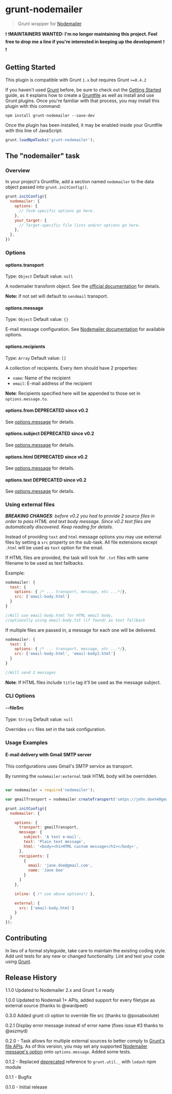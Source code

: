 # grunt-nodemailer

> Grunt wrapper for [Nodemailer](https://github.com/andris9/Nodemailer)

:exclamation: :exclamation:**MAINTAINERS WANTED: I'm no longer maintaining this project. Feel free to drop me a line if you're interested in keeping up the development** :exclamation: :exclamation:



## Getting Started

This plugin is compatible with Grunt `1.x` but requires Grunt `>=0.4.2`

If you haven't used [Grunt](http://gruntjs.com/) before, be sure to check out the [Getting Started](http://gruntjs.com/getting-started) guide, as it explains how to create a [Gruntfile](http://gruntjs.com/sample-gruntfile) as well as install and use Grunt plugins. Once you're familiar with that process, you may install this plugin with this command:

```shell
npm install grunt-nodemailer --save-dev
```

Once the plugin has been installed, it may be enabled inside your Gruntfile with this line of JavaScript:

```js
grunt.loadNpmTasks('grunt-nodemailer');
```

## The "nodemailer" task

### Overview
In your project's Gruntfile, add a section named `nodemailer` to the data object passed into `grunt.initConfig()`.

```js
grunt.initConfig({
  nodemailer: {
    options: {
      // Task-specific options go here.
    },
    your_target: {
      // Target-specific file lists and/or options go here.
    },
  },
})
```

### Options

#### options.transport
Type: `Object`
Default value: `null`

A nodemailer transform object. See the [official documentation](https://github.com/nodemailer/nodemailer#transports) for details.

**Note:** if not set will default to `sendmail` transport.

#### options.message
Type: `Object`
Default value: `{}`

E-mail message configuration. See [Nodemailer documentation](https://github.com/andris9/Nodemailer#e-mail-message-fields) for available options.

#### options.recipients
Type: `Array`
Default value: `[]`

A collection of recipients. Every item should have 2 properties:

* `name`: Name of the recipient
* `email`: E-mail address of the recipient

**Note**: Recipients specified here will be appended to those set in `options.message.to`.

#### options.from **DEPRECATED since v0.2**

See [options.message](#optionsmessage) for details.

#### options.subject **DEPRECATED since v0.2**

See [options.message](#optionsmessage) for details.

#### options.html **DEPRECATED since v0.2**

See [options.message](#optionsmessage) for details.

#### options.text **DEPRECATED since v0.2**

See [options.message](#optionsmessage) for details.

### Using external files


_**BREAKING CHANGES**: before v0.2 you had to provide 2 source files in order to pass HTML and text body message. Since v0.2 text files are automatically discovered. Keep reading for details._

Instead of providing `text` and `html` message options you may use external files by setting a `src` property on the sub-task. All file extensions except `.html` will be used as `text` option for the email.

If HTML files are provided, the task will look for `.txt` files with same filename to be used as text fallbacks.

Example:

```js
nodemailer: {
  test: {
    options: { /* ... transport, message, etc ...*/},
    src: ['email-body.html']
  }
}

//Will use email-body.html for HTML email body,
//optionally using email-body.txt (if found) as text fallback
```

If multiple files are passed in, a message for each one will be delivered.

```js
nodemailer: {
  test: {
    options: { /* ... transport, message, etc ...*/},
    src: ['email-body.html', 'email-body2.html']
  }
}

//Will send 2 messages
```

**Note**: If HTML files include `title` tag it'll be used as the message subject.

### CLI Options

#### --fileSrc
Type: `String`
Default value: `null`

Overrides `src` files set in the task configuration.

### Usage Examples

#### E-mail delivery with Gmail SMTP server

This configurations uses Gmail's SMTP service as transport.

By running the `nodemailer:external` task HTML body will be overridden.

```js

var nodemailer = require('nodemailer');

var gmailTransport = nodemailer.createTransport('smtps://john.doe%40gmail.com:password@smtp.gmail.com');

grunt.initConfig({
  nodemailer: {

    options: {
      transport: gmailTransport,
      message: {
        subject: 'A test e-mail',
        text: 'Plain text message',
        html: '<body><h1>HTML custom message</h1></body>',
      },
      recipients: [
        {
          email: 'jane.doe@gmail.com',
          name: 'Jane Doe'
        }
      ]
    },

    inline: { /* use above options*/ },

    external: {
      src: ['email-body.html']
    }
  }
});
```

## Contributing
In lieu of a formal styleguide, take care to maintain the existing coding style. Add unit tests for any new or changed functionality. Lint and test your code using [Grunt](http://gruntjs.com/).

## Release History

1.1.0 Updated to Nodemailer 2.x and Grunt 1.x ready

1.0.0 Updated to Nodemail 1+ APIs, added support for every filetype as external source (thanks to @wardpeet)

0.3.0 Added grunt cli option to override file src (thanks to @posabsolute)

0.2.1 Display error message instead of error name (fixes issue #3 thanks to @aszmyd)

0.2.0 - Task allows for multiple external sources to better comply to [Grunt's file APIs](http://gruntjs.com/configuring-tasks#files). As of this version, you may set any supported [Nodemailer message's option](https://github.com/andris9/Nodemailer#e-mail-message-fields) onto `options.message`. Added some tests.

0.1.2 - Replaced [deprecated](http://gruntjs.com/blog/2013-11-21-grunt-0.4.2-released) reference to `grunt.util._` with `lodash` npm module

0.1.1 - Bugfix

0.1.0 - Initial release
